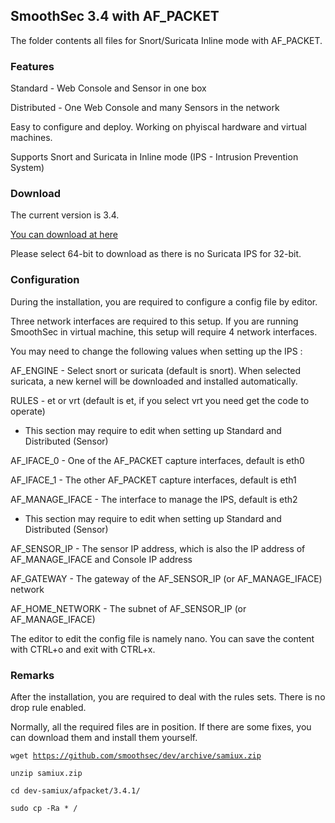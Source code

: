 <h2>SmoothSec 3.4 with AF_PACKET</h2>

The folder contents all files for Snort/Suricata Inline mode with AF_PACKET.

<h3>Features</h3>

Standard - Web Console and Sensor in one box

Distributed - One Web Console and many Sensors in the network

Easy to configure and deploy.  Working on phyiscal hardware and virtual machines.

Supports Snort and Suricata in Inline mode (IPS - Intrusion Prevention System)

<h3>Download</h3>

The current version is 3.4.

[You can download at here](http://http://sourceforge.net/projects/smoothsec/files/SmoothSec-3.4/)

Please select 64-bit to download as there is no Suricata IPS for 32-bit.

<h3>Configuration</h3>

During the installation, you are required to configure a config file by editor.

Three network interfaces are required to this setup.  If you are running SmoothSec in virtual machine, this setup will require 4 network interfaces.

You may need to change the following values when setting up the IPS :

AF_ENGINE - Select snort or suricata (default is snort).  When selected suricata, a new kernel will be downloaded and installed automatically.

RULES - et or vrt (default is et, if you select vrt you need get the code to operate)


- This section may require to edit when setting up Standard and Distributed (Sensor)

AF_IFACE_0 - One of the AF_PACKET capture interfaces, default is eth0

AF_IFACE_1 - The other AF_PACKET capture interfaces, default is eth1

AF_MANAGE_IFACE - The interface to manage the IPS, default is eth2


- This section may require to edit when setting up Standard and Distributed (Sensor)

AF_SENSOR_IP - The sensor IP address, which is also the IP address of AF_MANAGE_IFACE and Console IP address

AF_GATEWAY - The gateway of the AF_SENSOR_IP (or AF_MANAGE_IFACE) network

AF_HOME_NETWORK - The subnet of AF_SENSOR_IP (or AF_MANAGE_IFACE)

The editor to edit the config file is namely nano.  You can save the content with 
CTRL+o and exit with CTRL+x.

<h3>Remarks</h3>

After the installation, you are required to deal with the rules sets.  There is no drop rule enabled.

Normally, all the required files are in position.  If there are some fixes, you can
download them and install them yourself.

<code>wget https://github.com/smoothsec/dev/archive/samiux.zip</code>

<code>unzip samiux.zip</code>

<code>cd dev-samiux/afpacket/3.4.1/</code>

<code>sudo cp -Ra * /</code>



